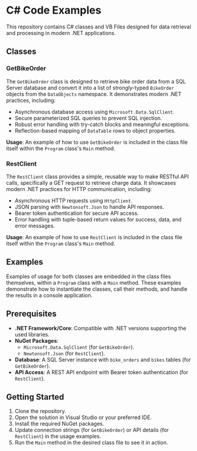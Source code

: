 # C# Code Examples

This repository contains C# classes and VB Files designed for data retrieval and processing in modern .NET applications.

## Classes

### GetBikeOrder
The `GetBikeOrder` class is designed to retrieve bike order data from a SQL Server database and convert it into a list of strongly-typed `BikeOrder` objects from the `DataObjects` namespace. It demonstrates modern .NET practices, including:

- Asynchronous database access using `Microsoft.Data.SqlClient`.
- Secure parameterized SQL queries to prevent SQL injection.
- Robust error handling with try-catch blocks and meaningful exceptions.
- Reflection-based mapping of `DataTable` rows to object properties.

**Usage**: An example of how to use `GetBikeOrder` is included in the class file itself within the `Program` class's `Main` method.

### RestClient
The `RestClient` class provides a simple, reusable way to make RESTful API calls, specifically a GET request to retrieve charge data. It showcases modern .NET practices for HTTP communication, including:

- Asynchronous HTTP requests using `HttpClient`.
- JSON parsing with `Newtonsoft.Json` to handle API responses.
- Bearer token authentication for secure API access.
- Error handling with tuple-based return values for success, data, and error messages.

**Usage**: An example of how to use `RestClient` is included in the class file itself within the `Program` class's `Main` method.

## Examples
Examples of usage for both classes are embedded in the class files themselves, within a `Program` class with a `Main` method. These examples demonstrate how to instantiate the classes, call their methods, and handle the results in a console application.

## Prerequisites
- **.NET Framework/Core**: Compatible with .NET versions supporting the used libraries.
- **NuGet Packages**:
  - `Microsoft.Data.SqlClient` (for `GetBikeOrder`).
  - `Newtonsoft.Json` (for `RestClient`).
- **Database**: A SQL Server instance with `bike_orders` and `bikes` tables (for `GetBikeOrder`).
- **API Access**: A REST API endpoint with Bearer token authentication (for `RestClient`).

## Getting Started
1. Clone the repository.
2. Open the solution in Visual Studio or your preferred IDE.
3. Install the required NuGet packages.
4. Update connection strings (for `GetBikeOrder`) or API details (for `RestClient`) in the usage examples.
5. Run the `Main` method in the desired class file to see it in action.
